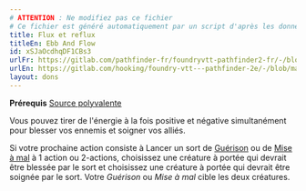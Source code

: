 ```yaml
---
# ATTENTION : Ne modifiez pas ce fichier
# Ce fichier est généré automatiquement par un script d'après les données du module Foundry VTT officiel et de sa traduction
title: Flux et reflux
titleEn: Ebb And Flow
id: xSJaOcdhqDF1CBs3
urlFr: https://gitlab.com/pathfinder-fr/foundryvtt-pathfinder2-fr/-/blob/master/data/feats/xSJaOcdhqDF1CBs3.htm
urlEn: https://gitlab.com/hooking/foundry-vtt---pathfinder-2e/-/blob/master/packs/data/feats.db/ebb-and-flow.json
layout: dons
---
```

**Prérequis** [Source polyvalente](source-polyvalente.md)

Vous pouvez tirer de l'énergie à la fois positive et négative simultanément pour blesser vos ennemis et soigner vos alliés.

Si votre prochaine action consiste à Lancer un sort de [Guérison](../sorts/guérison.md) ou de [Mise à mal](../sorts/mise-à-mal.md) à  1 action ou 2-actions, choisissez une créature à portée qui devrait être blessée par le sort et choisissez une créature à portée qui devrait être soignée par le sort. Votre *Guérison* ou *Mise à mal* cible les deux créatures.

